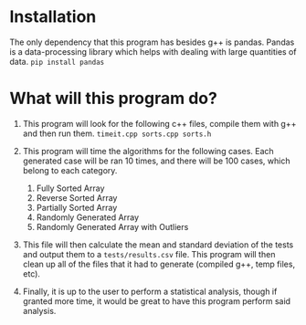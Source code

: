 # Installation

The only dependency that this program has besides g++ is pandas. Pandas is a data-processing library
which helps with dealing with large quantities of data.
```pip install pandas```

# What will this program do?

1. This program will look for the following c++ files, compile them with g++ and then run them. ```timeit.cpp sorts.cpp sorts.h```
2. This program will time the algorithms for the following cases. Each generated case will be ran 10 times, and there will be 100 cases, which belong to each category.
   
   1. Fully Sorted Array
   2. Reverse Sorted Array
   3. Partially Sorted Array
   4. Randomly Generated Array
   5. Randomly Generated Array with Outliers

3. This file will then calculate the mean and standard deviation of the tests and output them to a ```tests/results.csv``` file. This program will then clean up all of the files that it had to generate (compiled g++, temp files, etc).

4. Finally, it is up to the user to perform a statistical analysis, though if granted more time, it would be great to have this program perform said analysis. 
